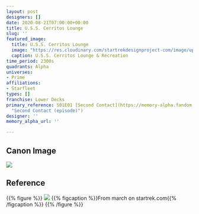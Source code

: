 ```yaml
---
layout: post
designers: []
date: 2020-08-21T07:00:00+00:00
title: U.S.S. Cerritos Lounge
slug: ''
featured_image:
  title: U.S.S. Cerritos Lounge
  image: "https://res.cloudinary.com/startrekdesignproject-com/image/upload/v1598052452/USSCerritosBar_q9lqxc.png"
  caption: U.S.S. Cerritos Lounge & Recreation
time_period: 2300s
quadrants: Alpha
universes:
- Prime
affiliations:
- Starfleet
types: []
franchise: Lower Decks
primary_reference: S01E01 [Second Contact](https://memory-alpha.fandom.com/wiki/Second_Contact_(episode)
  "Second Contact (episode)")
designer: ''
memory_alpha_url: ''

---
```

## Canon Image

![](https://res.cloudinary.com/startrekdesignproject-com/image/upload/v1598053676/USSCerritosBar_LDS-1x1.jpg)

## Reference

{{% figure %}}
![](https://res.cloudinary.com/startrekdesignproject-com/image/upload/v1598053676/USSCerritosBar_Reference.jpg) {{% figcaption %}}From march on startrek.com{{% /figcaption %}} {{% /figure %}}